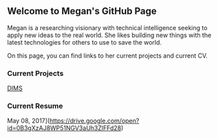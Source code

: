 ## Welcome to Megan's GitHub Page

Megan is a researching visionary with technical intelligence seeking to apply new ideas to the real world. She likes building new things with the latest technologies for others to use to save the world.

On this page, you can find links to her current projects and current CV.

### Current Projects

[DIMS](https://github.com/uw-dims)

### Current Resume

May 08, 2017](https://drive.google.com/open?id=0B3gXzAJ8WP51NGV3aUh3ZlFFd28)

